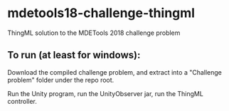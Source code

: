 # mdetools18-challenge-thingml
ThingML solution to the MDETools 2018 challenge problem

## To run (at least for windows):
Download the compiled challenge problem, and extract into a "Challenge problem" folder under the repo root.

Run the Unity program, run the UnityObserver jar, run the ThingML controller.